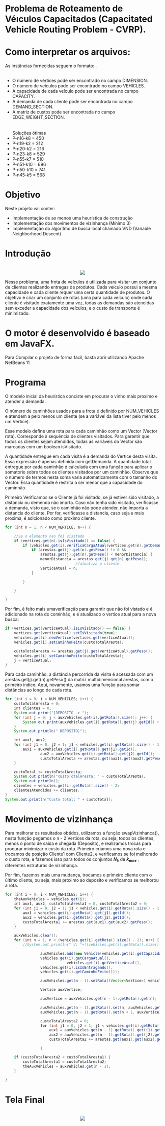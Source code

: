 # Problema de Roteamento de Véıculos Capacitados (Capacitated Vehicle Routing Problem - CVRP).

# Como interpretar os arquivos:
As instâncias fornecidas seguem o formato: .
<br><br>
   *   O número de vértices pode ser encontrado no campo DIMENSION.<br>
   *   O número de veículos pode ser encontrado no campo VEHICLES.<br>
   *   A capacidade de cada veículo pode ser encontrada no campo CAPACITY.<br>
   *   A demanda de cada cliente pode ser encontrada no campo DEMAND_SECTION.<br>
   *  A matriz de custos pode ser encontrada no campo EDGE_WEIGHT_SECTION.<br>
<br><br>
Soluções ótimas<br>
   *   P-n16-k8 = 450<br>
   *   P-n19-k2 = 212<br>
   *   P-n20-k2 = 216<br>
   *   P-n23-k8 = 529<br>
   *   P-n55-k7 = 510<br>
   *   P-n51-k10 = 696<br>
   *   P-n50-k10 = 741<br>
   *   P-n45-k5 = 568<br>


# Objetivo

Neste projeto vai conter:

   *  Implementação de ao menos uma heurística de construção
   *  Implementação dos movimentos de vizinhança (Mínimo 3)
   *  Implementação do algoritmo de busca local chamado VND (Variable Neighborhood Descent)



# Introdução

<p align="center">
	<br>
	<img src="prints/vrp.png"/ >
      <br>
</p>

Nesse problema, uma frota de veículos é utilizada para visitar um conjunto de clientes realizando entregas de produtos. Cada veículo possui a mesma capacidade e cada cliente requer uma certa quantidade de produtos. O objetivo é criar um conjunto de rotas (uma para cada veículo) onde cada cliente é visitado exatamente uma vez, todas as demandas são atendidas sem exceder a capacidade dos veículos, e o custo de transporte é minimizado.

# O motor é desenvolvido é baseado em JavaFX.

Para Compilar o projeto de forma fácil, basta abrir utilizando Apache NetBeans 11 



# Programa

O modelo inicial da heurística conciste em procurar o vinho mais proximo e atender a demanda.

O número de caminhões usados para a frota é definido por NUM_VEHICLES e atendem a pelo menos um cliente (se a variável da lista tiver pelo menos um Vertice). 

Esse modelo define uma rota para cada caminhão como um Vector (Vector<Vertice> rota). Corresponde à sequência de clientes visitados. Para garantir que todos os clientes sejam atendidos, todas as variáveis do Vector são marcadas com um boolean isVisitado.
	
A quantidade entregue em cada visita é a demanda do Vertice desta visita. Essa expressão é apenas definida com getDemanda. A quantidade total entregue por cada caminhão é calculada com uma função para aplicar o somatorio sobre todos os clientes visitados por um caminhão. Observe que o número de termos nesta soma varia automaticamente com o tamanho do Vector. Essa quantidade é restrita a ser menor que a capacidade do caminhão.
		
Primeiro Verificamos se o Cliente já foi visitado, se já estiver sido visitado, a distancia ou demenda não imprta.
Caso não tenha sido visitado, verificasse a demanda, visto que, se o caminhão não pode atender, não importa a distancia do cliente.
Por for, verificasse a distancia, caso seja a mais proxima, é adicionado como proximo cliente.
	
```JAVA
for (int n = 1; n < NUM_VERTICE; n++) {

	//Se o elemento nao foi visitado
	if (vertices.get(n).isIsVisitado() == false) {
		if (vehicles.get(i).verificaCargaAtual(vertices.get(n).getDemanda())) {
			if (arestas.get(j).get(n).getPeso() != 0 &&
				arestas.get(j).get(n).getPeso() < menorDistancia) {
 				menorDistancia = arestas.get(j).get(n).getPeso();
                                //atualiza o cliente
				verticeAtual = n;
			}

		}

	}

}
```

Por fim, é feito mais umaverificação para garantir que não foi vistado e é adicionado na rota do cominhão, e é atualizado o vertice atual para a nova busca:

```JAVA
if (vertices.get(verticeAtual).isIsVisitado() == false) {
	vertices.get(verticeAtual).setIsVisitado(true);
	vehicles.get(i).newVertice(vertices.get(verticeAtual));
	vehicles.get(i).setCaminhoFeito(custoTotalAresta);

	custoTotalAresta += arestas.get(j).get(verticeAtual).getPeso();
	vehicles.get(i).setCaminhoFeito(custoTotalAresta);
	j = verticeAtual;
}
```

Para cada caminhão, a distância percorrida da visita é acessada com um arestas.get(j).get(n).getPeso() da matriz multidimensional arestas, com o primeiro índice. Aqui, novamente, usamos uma função para somar distâncias ao longo de cada rota.

```JAVA
for (int i = 0; i < NUM_VEHICLES; i++) {
	custoTotalAresta = 0;
	int clientes = 0;
	System.out.print("[DEPOSITO -> ");
	for (int j = 0; j < auxVehicles.get(i).getRota().size(); j++) {
		System.out.print(auxVehicles.get(i).getRota().get(j).getId() + " -> ");
	}
	System.out.println(" DEPOSITO]");

	int aux1, aux2;
	for (int j1 = 0, j2 = 1; j1 < vehicles.get(i).getRota().size() - 1; j1++, j2++) {
		aux1 = auxVehicles.get(i).getRota().get(j1).getId();
                aux2 = auxVehicles.get(i).getRota().get(j2).getId();
                custoTotalAresta += arestas.get(aux1).get(aux2).getPeso();
	}

	custoTotal += custoTotalAresta;
	System.out.println("custoTotalAresta: " + custoTotalAresta);
	System.out.println();
	clientes = vehicles.get(i).getRota().size() - 2;	
	clientesAtendidos += clientes;
}
System.out.println("Custo total: " + custoTotal);
```

# Movimento de vizinhança

Para melhorar os resultados obtidos, utilizamos a função swapVizinhanca(), nesta função pegamos o n - 2 Vertices da rota, ou seja, todos os clientes, menos o ponto de saída e chegada (Deposito), e realizamos trocas para procurar minimizar o custo da rota.
Primeiro criamos uma nova rota e trocamos de posição Cliente1 com Cliente2, e verificamos se foi melhorado o custo rota, e fazemos isso para todos os conjuntos **<var>N<sub>k</sub></var>** de **<var>k<sub>max</sub></var>** , diferentes estruturas de vizinhança.

Por fim, fazemos mais uma mudança, trocamos o primeiro cliente com o último cliente, ou seja, mais próximo ao deposito e verificamos se melhorou a rota.

```JAVA
for (int i = 0; i < NUM_VEHICLES; i++) {
	theAuxVehicles = vehicles.get(i);
	int aux1, aux2, custoTotalAresta1 = 0, custoTotalAresta2 = 0;
	for (int j1 = 0, j2 = 1; j1 < vehicles.get(i).getRota().size() - 1; j1++, j2++) {
		aux1 = vehicles.get(i).getRota().get(j1).getId();
		aux2 = vehicles.get(i).getRota().get(j2).getId();
		custoTotalAresta1 += arestas.get(aux1).get(aux2).getPeso();
	}

	auxVehicles.clear();
	for (int n = 1; n < (vehicles.get(i).getRota().size() - 2); n++) {
		//System.out.println(" V: "+((vehicles.get(i).getRota().size() - 2)/2));

                auxVehicles.add(new Vehicle(vehicles.get(i).getCapacidadeTotal(), 
				vehicles.get(i).getCargaAtual(),
                        	vehicles.get(i).getVerticeAtual(), 
				vehicles.get(i).isIsEntragando(), 
				vehicles.get(i).getCaminhoFeito()));

                auxVehicles.get(n - 1).setRota((Vector<Vertice>) vehicles.get(i).getRota().clone());

                Vertice auxVertice;

                auxVertice = auxVehicles.get(n - 1).getRota().get(n);

                auxVehicles.get(n - 1).getRota().set(n, auxVehicles.get(n - 1).getRota().get(n + 1));
                auxVehicles.get(n - 1).getRota().set(n + 1, auxVertice);

                custoTotalAresta2 = 0;
                for (int j1 = 0, j2 = 1; j1 < vehicles.get(i).getRota().size() - 1; j1++, j2++) {
                    aux1 = auxVehicles.get(n - 1).getRota().get(j1).getId();
                    aux2 = auxVehicles.get(n - 1).getRota().get(j2).getId();
                    custoTotalAresta2 += arestas.get(aux1).get(aux2).getPeso();

                }

	if (custoTotalAresta2 < custoTotalAresta1) {
		custoTotalAresta1 = custoTotalAresta2;
		theAuxVehicles = auxVehicles.get(n - 1);
	}

}
```

# Tela Final

<p align="center">
	<br>
	<img src="prints/print_final.PNG"/ >
      <br>
</p>
